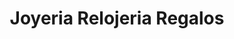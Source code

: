 ---
title: "Joyeria Relojeria Regalos"
url: /ciudad-autonoma-de-buenos-aires/joyeria-relojeria-regalos/
shop: Schmuck
---